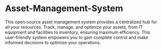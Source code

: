 # Asset-Management-System
This open-source asset management system provides a centralized hub for all your resources.  Track, manage, and optimize your assets,  from IT equipment and facilities to inventory, ensuring maximum efficiency.  This user-friendly system empowers you to gain complete control and make informed decisions to optimize your operations.
